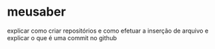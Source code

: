 # meusaber
explicar como criar repositórios  e como efetuar a inserção de arquivo e explicar o que é uma commit no github
